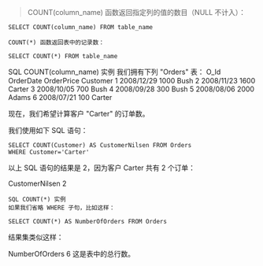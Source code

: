 > COUNT(column_name) 函数返回指定列的值的数目（NULL 不计入）：

```
SELECT COUNT(column_name) FROM table_name

COUNT(*) 函数返回表中的记录数：

SELECT COUNT(*) FROM table_name
```

SQL COUNT(column_name) 实例
我们拥有下列 "Orders" 表：
O_Id	OrderDate	OrderPrice	Customer
1		2008/12/29	1000		Bush
2		2008/11/23	1600		Carter
3		2008/10/05	700			Bush
4		2008/09/28	300			Bush
5		2008/08/06	2000		Adams
6		2008/07/21	100			Carter

现在，我们希望计算客户 "Carter" 的订单数。

我们使用如下 SQL 语句：
```
SELECT COUNT(Customer) AS CustomerNilsen FROM Orders
WHERE Customer='Carter'
```
以上 SQL 语句的结果是 2，因为客户 Carter 共有 2 个订单：

CustomerNilsen
2

```
SQL COUNT(*) 实例
如果我们省略 WHERE 子句，比如这样：

SELECT COUNT(*) AS NumberOfOrders FROM Orders
```
结果集类似这样：

NumberOfOrders
6
这是表中的总行数。





